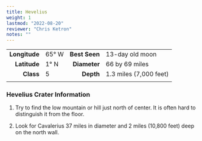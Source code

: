 ```yaml
---
title: Hevelius
weight: 1
lastmod: "2022-08-20"
reviewer: "Chris Ketron"
notes: ""
---
```


|               |           |               |                        |
| ------------: | :-------- | ------------: | :--------------------- |
| **Longitude** | 65&deg; W | **Best Seen** | 13-day old moon        |
|  **Latitude** | 1&deg; N  |  **Diameter** | 66 by 69 miles         |
|     **Class** | 5         |     **Depth** | 1.3 miles (7,000 feet) |
|               |           |               |                        |

### Hevelius Crater Information

1. Try to find the low mountain or hill just north of center. It is often hard to distinguish it from the floor.

2. Look for Cavalerius 37 miles in diameter and 2 miles (10,800 feet) deep on the north wall.
